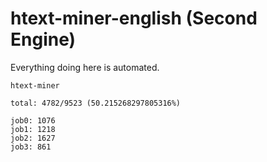 # htext-miner-english (Second Engine)

Everything doing here is automated.

```
htext-miner

total: 4782/9523 (50.215268297805316%)

job0: 1076
job1: 1218
job2: 1627
job3: 861
```
